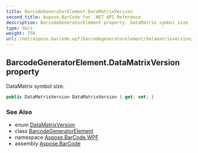 ```yaml
---
title: BarcodeGeneratorElement.DataMatrixVersion
second_title: Aspose.BarCode for .NET API Reference
description: BarcodeGeneratorElement property. DataMatrix symbol size
type: docs
weight: 750
url: /net/aspose.barcode.wpf/barcodegeneratorelement/datamatrixversion/
---
```

## BarcodeGeneratorElement.DataMatrixVersion property

DataMatrix symbol size.

```csharp
public DataMatrixVersion DataMatrixVersion { get; set; }
```

### See Also

* enum [DataMatrixVersion](../../../aspose.barcode.generation/datamatrixversion/)
* class [BarcodeGeneratorElement](../)
* namespace [Aspose.BarCode.WPF](../../barcodegeneratorelement/)
* assembly [Aspose.BarCode](../../../)


